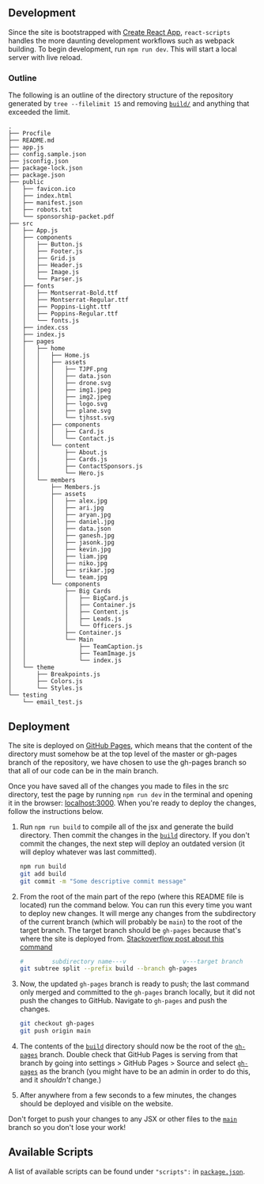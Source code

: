 ## Development

Since the site is bootstrapped with [Create React App](https://github.com/facebook/create-react-app), `react-scripts` handles the more daunting development workflows such as webpack building. To begin development, run `npm run dev`. This will start a local server with live reload.

### Outline

The following is an outline of the directory structure of the repository generated by `tree --filelimit 15` and removing [`build/`](build/) and anything that exceeded the limit.

```
.
├── Procfile
├── README.md
├── app.js
├── config.sample.json
├── jsconfig.json
├── package-lock.json
├── package.json
├── public
│   ├── favicon.ico
│   ├── index.html
│   ├── manifest.json
│   ├── robots.txt
│   └── sponsorship-packet.pdf
├── src
│   ├── App.js
│   ├── components
│   │   ├── Button.js
│   │   ├── Footer.js
│   │   ├── Grid.js
│   │   ├── Header.js
│   │   ├── Image.js
│   │   └── Parser.js
│   ├── fonts
│   │   ├── Montserrat-Bold.ttf
│   │   ├── Montserrat-Regular.ttf
│   │   ├── Poppins-Light.ttf
│   │   ├── Poppins-Regular.ttf
│   │   └── fonts.js
│   ├── index.css
│   ├── index.js
│   ├── pages
│   │   ├── home
│   │   │   ├── Home.js
│   │   │   ├── assets
│   │   │   │   ├── TJPF.png
│   │   │   │   ├── data.json
│   │   │   │   ├── drone.svg
│   │   │   │   ├── img1.jpeg
│   │   │   │   ├── img2.jpeg
│   │   │   │   ├── logo.svg
│   │   │   │   ├── plane.svg
│   │   │   │   └── tjhsst.svg
│   │   │   ├── components
│   │   │   │   ├── Card.js
│   │   │   │   └── Contact.js
│   │   │   └── content
│   │   │       ├── About.js
│   │   │       ├── Cards.js
│   │   │       ├── ContactSponsors.js
│   │   │       └── Hero.js
│   │   └── members
│   │       ├── Members.js
│   │       ├── assets
│   │       │   ├── alex.jpg
│   │       │   ├── ari.jpg
│   │       │   ├── aryan.jpg
│   │       │   ├── daniel.jpg
│   │       │   ├── data.json
│   │       │   ├── ganesh.jpg
│   │       │   ├── jasonk.jpg
│   │       │   ├── kevin.jpg
│   │       │   ├── liam.jpg
│   │       │   ├── niko.jpg
│   │       │   ├── srikar.jpg
│   │       │   └── team.jpg
│   │       └── components
│   │           ├── Big Cards
│   │           │   ├── BigCard.js
│   │           │   ├── Container.js
│   │           │   ├── Content.js
│   │           │   ├── Leads.js
│   │           │   └── Officers.js
│   │           ├── Container.js
│   │           └── Main
│   │               ├── TeamCaption.js
│   │               ├── TeamImage.js
│   │               └── index.js
│   └── theme
│       ├── Breakpoints.js
│       ├── Colors.js
│       └── Styles.js
└── testing
    └── email_test.js
```

## Deployment

The site is deployed on [GitHub Pages](https://docs.github.com/en/github/working-with-github-pages/getting-started-with-github-pages), which means that the content of the directory must somehow be at the top level of the master or gh-pages branch of the repository, we have chosen to use the gh-pages branch so that all of our code can be in the main branch.


Once you have saved all of the changes you made to files in the src directory, test the page by running `npm run dev` in the terminal and opening it in the browser: [localhost:3000](localhost:3000). When you're ready to deploy the changes, follow the instructions below.

1. Run `npm run build` to compile all of the jsx and generate the build directory. Then commit the changes in the [`build`](build/) directory. If you don't commit the changes, the next step will deploy an outdated version (it will deploy whatever was last committed).

	```sh
	npm run build
    git add build
	git commit -m "Some descriptive commit message"
    ```

1. From the root of the main part of the repo (where this README file is located) run the command below. You can run this every time you want to deploy new changes. It will merge any changes from the subdirectory of the current branch (which will probably be `main`) to the root of the target branch. The target branch should be `gh-pages` because that's where the site is deployed from. [Stackoverflow post about this command](https://stackoverflow.com/a/32617297/15015834)

    ```sh
    #        subdirectory name---v                v---target branch
    git subtree split --prefix build --branch gh-pages
    ```

1. Now, the updated `gh-pages` branch is ready to push; the last command only merged and committed to the `gh-pages` branch locally, but it did not push the changes to GitHub. Navigate to `gh-pages` and push the changes.

    ```sh
	git checkout gh-pages
	git push origin main
    ```

1. The contents of the [`build`](build/) directory should now be the root of the [`gh-pages`](https://github.com/tj-uav/tj-uav.github.io/tree/gh-pages) branch. Double check that GitHub Pages is serving from that branch by going into settings > GitHub Pages > Source and select [`gh-pages`](https://github.com/tj-uav/tj-uav.github.io/tree/gh-pages) as the branch (you might have to be an admin in order to do this, and it _shouldn't_ change.)

1. After anywhere from a few seconds to a few minutes, the changes should be deployed and visible on the website.

Don't forget to push your changes to any JSX or other files to the [`main`](https://github.com/tj-uav/tj-uav.github.io/tree/main) branch so you don't lose your work! 


## Available Scripts

A list of available scripts can be found under `"scripts":` in [`package.json`](package.json).
